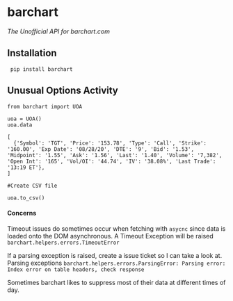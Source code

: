 # barchart
*The Unofficial API for barchart.com*


Installation
-----


``` pip install barchart```


Unusual Options Activity
-----

````
from barchart import UOA

uoa = UOA()
uoa.data 

[
  {'Symbol': 'TGT', 'Price': '153.78', 'Type': 'Call', 'Strike': '160.00', 'Exp Date': '08/28/20', 'DTE': '9', 'Bid': '1.53', 'Midpoint': '1.55', 'Ask': '1.56', 'Last': '1.40', 'Volume': '7,382', 'Open Int': '165', 'Vol/OI': '44.74', 'IV': '38.08%', 'Last Trade': '13:19 ET'},
]

#Create CSV file

uoa.to_csv()

````
#### Concerns

Timeout issues do sometimes occur when fetching  with `asycnc` since data is loaded onto the DOM asynchronous.
A Timeout Exception will be raised `barchart.helpers.errors.TimeoutError`

If a parsing exception is raised, create a issue ticket so I can take a look at.
Parsing exceptions `barchart.helpers.errors.ParsingError: Parsing error: Index error on table headers, check response`

Sometimes barchart likes to suppress most of their data at different times of day.



 
